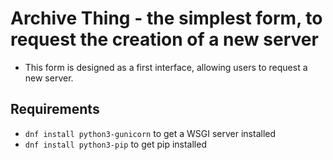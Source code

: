 # Archive Thing - the simplest form, to request the creation of a new server

* This form is designed as a first interface, allowing users to request a new server.

## Requirements

* `dnf install python3-gunicorn` to get a WSGI server installed
* `dnf install python3-pip` to get pip installed

